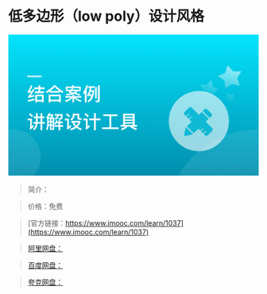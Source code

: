 # 低多边形（low poly）设计风格

![img](../../assets/5fe4430600010cd505400304.jpg)

> 简介：

> 价格：免费

> [官方链接：https://www.imooc.com/learn/1037](https://www.imooc.com/learn/1037)

> [阿里网盘：]()

> [百度网盘：]()

> [夸克网盘：]()
